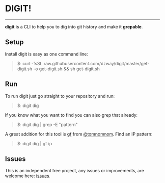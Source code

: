 # DIGIT!
-----------------
**digit** is a CLI to help you to dig into git history and make it **grepable**.

## Setup
Install digit is easy as one command line:
>$: curl -fsSL raw.githubusercontent.com/dzway/digit/master/get-digit.sh -o get-digit.sh && sh get-digit.sh

## Run
To run digit just go straight to your repository and run:

> $: digit dig

If you know what you want to find you can also grep that already:

> $: digit dig | grep -E "pattern"

A great addition for this tool is [gf](https://github.com/tomnomnom/gf) from [@tomnomnom](https://twitter.com/tomnomnom).
Find an IP pattern:

> $: digit dig | gf ip

## Issues
This is an independent free project, any issues or improvements, are welcome here: [issues](https://github.com/dzway/digit/issues).
